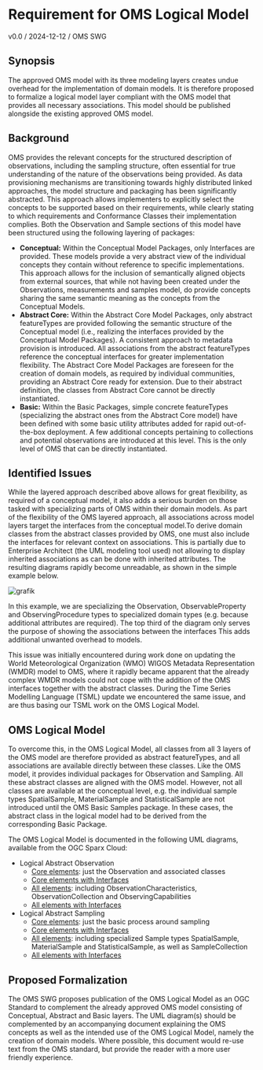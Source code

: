 # Requirement for OMS Logical Model
v0.0 / 2024-12-12 / OMS SWG
## Synopsis
The approved OMS model with its three modeling layers creates undue overhead for the implementation of domain models. It is therefore proposed to formalize a logical model layer compliant with the OMS model that provides all necessary associations. This model should be published alongside the existing approved OMS model.

## Background
OMS provides the relevant concepts for the structured description of observations, including the sampling structure, often essential for true understanding of the nature of the observations being provided. As data provisioning mechanisms are transitioning towards highly distributed linked approaches, the model structure and packaging has been significantly abstracted. This approach allows implementers to explicitly select the concepts to be supported based on their requirements, while clearly stating to which requirements and Conformance Classes their implementation complies. Both the Observation and Sample sections of this model have been structured using the following layering of packages:
- **Conceptual:** Within the Conceptual Model Packages, only Interfaces are provided. These models provide a very abstract view of the individual concepts they contain without reference to specific implementations. This approach allows for the inclusion of semantically aligned objects from external sources, that while not having been created under the Observations, measurements and samples model, do provide concepts sharing the same semantic meaning as the concepts from the Conceptual Models.
- **Abstract Core:** Within the Abstract Core Model Packages, only abstract featureTypes are provided following the semantic structure of the Conceptual model (i.e., realizing the interfaces provided by the Conceptual Model Packages). A consistent approach to metadata provision is introduced. All associations from the abstract featureTypes reference the conceptual interfaces for greater implementation flexibility. The Abstract Core Model Packages are foreseen for the creation of domain models, as required by individual communities, providing an Abstract Core ready for extension. Due to their abstract definition, the classes from Abstract Core cannot be directly instantiated.
- **Basic:** Within the Basic Packages, simple concrete featureTypes (specializing the abstract ones from the Abstract Core model) have been defined with some basic utility attributes added for rapid out-of-the-box deployment. A few additional concepts pertaining to collections and potential observations are introduced at this level. This is the only level of OMS that can be directly instantiated.

## Identified Issues
While the layered approach described above allows for great flexibility, as required of a conceptual model, it also adds a serious burden on those tasked with specializing parts of OMS within their domain models. As part of the flexibility of the OMS layered approach, all associations across model layers target the interfaces from the conceptual model.To derive domain classes from the abstract classes provided by OMS, one must also include the interfaces for relevant context on associations. This is partially due to Enterprise Architect (the UML modeling tool used) not allowing to display inherited associations as can be done with inherited attributes. The resulting diagrams rapidly become unreadable, as shown in the simple example below.

![grafik](https://github.com/user-attachments/assets/bfaa0e00-986f-4c90-9e4d-4f1a4e55b3e7)

In this example, we are specializing the Observation, ObservableProperty and ObservingProcedure types to specialized domain types (e.g. because additional attributes are required). The top third of the diagram only serves the purpose of showing the associations between the interfaces This adds additional unwanted overhead to models.

This issue was initially encountered during work done on updating the World Meteorological Organization (WMO) WIGOS Metadata Representation (WMDR) model to OMS, where it rapidly became apparent that the already complex WMDR models could not cope with the addition of the OMS interfaces together with the abstract classes. During the Time Series Modelling Language (TSML) update we encountered the same issue, and are thus basing our TSML work on the OMS Logical Model.

## OMS Logical Model
To overcome this, in the OMS Logical Model, all classes from all 3 layers of the OMS model are therefore provided as abstract featureTypes, and all associations are available directly between these classes. Like the OMS model, it provides individual packages for Observation and Sampling. All these abstract classes are aligned with the OMS model. However, not all classes are available at the conceptual level, e.g. the individual sample types SpatialSample, MaterialSample and StatisticalSample are not introduced until the OMS Basic Samples package. In these cases, the abstract class in the logical model had to be derived from the corresponding Basic Package.

The OMS Logical Model is documented in the following UML diagrams, available from the OGC Sparx Cloud:
- Logical Abstract Observation
  - [Core elements](https://umltool.ogc.org/index.php?m=7&o=8D9FEA78-A796-4540-931C-148E08224559): just the Observation and associated classes
  - [Core elements with Interfaces](https://umltool.ogc.org/index.php?m=7&o=0BECF271-06A9-4970-A47A-21F0B2828F4F)
  - [All elements](https://umltool.ogc.org/index.php?m=7&o=1CC340B4-93A3-4560-9FF9-E649729BA86F): including ObservationCharacteristics, ObservationCollection and ObservingCapabilities
  - [All elements with Interfaces](https://umltool.ogc.org/index.php?m=7&o=01C4FB23-7235-4664-9C08-1F43F3040B2C)
- Logical Abstract Sampling
  - [Core elements](https://umltool.ogc.org/index.php?m=7&o=F77846A0-79E8-49c6-BE2B-746364E859BA): just the basic process around sampling
  - [Core elements with Interfaces](https://umltool.ogc.org/index.php?m=7&o=B25820E5-3F58-4d8d-BBCA-51E80828A79A)
  - [All elements](https://umltool.ogc.org/index.php?m=7&o=1AAE6732-6737-4ae1-AACB-4E3651F25E76): including specialized Sample types SpatialSample, MaterialSample and StatisticalSample, as well as SampleCollection
  - [All elements with Interfaces](https://umltool.ogc.org/index.php?m=7&o=DD29DC15-DD8D-460e-9F32-CC053276E351)

## Proposed Formalization
The OMS SWG proposes publication of the OMS Logical Model as an OGC Standard to complement the already approved OMS model consisting of Conceptual, Abstract and Basic layers. The UML diagram(s) should be complemented by an accompanying document explaining the OMS concepts as well as the intended use of the OMS Logical Model, namely the creation of domain models. Where possible, this document would re-use text from the OMS standard, but provide the reader with a more user friendly experience.

